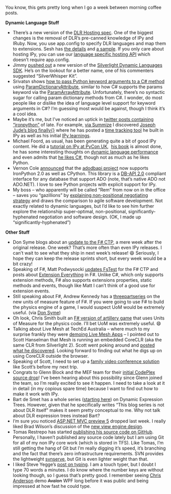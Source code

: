 You know, this gets pretty long when I go a week between morning coffee
posts.

**Dynamic Language Stuff**

-   There’s a new version of the [DLR Hosting
    spec](http://compilerlab.members.winisp.net/dlr-spec-hosting.pdf).
    One of the biggest changes is the removal of DLR’s pre-canned
    knowledge of IPy and IRuby. Now, you use app.config to specify DLR
    languages and map them to extensions. Sesh has [the
    details](http://blogs.msdn.com/seshadripv/archive/2008/09/07/dlr-hosting-api-latest-version-of-the-spec-is-available-online-includes-changes-to-runtime-initialization.aspx)
    and [a
    sample](http://blogs.msdn.com/seshadripv/archive/2008/09/11/dlr-hosting-sample-simple-dlr-host-using-the-new-app-config-based-scriptruntime-creation.aspx).
    If you only care about hosting IPy, you can use our [language
    specific hosting
    API](http://www.codeplex.com/IronPython/SourceControl/FileView.aspx?itemId=490056&changeSetId=39648)
    which doesn’t require app.config.
-   Jimmy [pushed
    out](http://blog.jimmy.schementi.com/2008/08/silverlight-dynamic-languages-sdk-03.html)
    a new version of the [Silverlight Dynamic Languages
    SDK](http://www.codeplex.com/sdlsdk/Release/ProjectReleases.aspx?ReleaseId=16845).
    He’s on the lookout for a better name, one of his commenters
    suggested “SilverWhisper Kit”.
-   Srivatsn shows [how to pass Python keyword arguments to a C\#
    method](http://blogs.msdn.com/srivatsn/archive/2008/09/09/passing-keyword-args-to-c-methods-from-ironpython.aspx)
    using
    [ParamDictionaryAttribute](http://www.codeplex.com/IronPython/SourceControl/FileView.aspx?itemId=478028&changeSetId=39648),
    similar to how C\# supports the params keyword via the
    [ParamArrayAttribute](http://msdn.microsoft.com/en-us/library/system.paramarrayattribute.aspx).
    Unfortunately, there’s no syntactic sugar for calling param
    dictionary methods from C\#. I wonder, do most people like or
    dislike the idea of language level support for keyword arguments in
    C\#? I’m guessing most would be against, though I think it’s a cool
    idea.
-   Maybe it’s me, but I’ve noticed an uptick in [twitter posts
    containing “ironpython”](http://summize.com/search?q=ironpython) of
    late. For example, [via
    Summize](http://twitter.com/jjude/statuses/912592287) I discovered
    [Joseph Jude’s blog finally{}](http://www.jjude.com/) where he has
    posted a [time tracking
    tool](http://www.jjude.com/index.php/archives/2008/09/01/a-time-tracking-tool/)
    he built in IPy as well as his initial [IPy
    learnings](http://www.jjude.com/index.php/archives/2008/09/07/ironpython-learnings/).
-   Michael Foord, as usual, has been generating quite a bit of good IPy
    content. He did a [tutorial on IPy at PyCon
    UK](http://www.pyconuk.org/community/IronPythonTutorial),  [his
    book](http://www.ironpythoninaction.com/) is almost done, he has
    some interesting thoughts on [dynamic language
    performance](http://www.voidspace.org.uk/python/weblog/arch_d7_2008_09_06.shtml#e1010)
    and even admits that [he likes
    C\#](http://www.voidspace.org.uk/python/weblog/arch_d7_2008_08_30.shtml#e1008),
    though not as much as he likes Python.
-   Vernon Cole
    [announced](http://lists.ironpython.com/pipermail/users-ironpython.com/2008-August/008261.html)
    that the [adodbapi project](http://adodbapi.sourceforge.net/) now
    supports IronPython 2.0 as well as CPython. This library is a
    [DB-API
    2.0](http://www.python.org/topics/database/DatabaseAPI-2.0.html)
    compliant interface for any database that support ADO (note, that’s
    native ADO not ADO.NET). I love to see Python projects with explicit
    support for IPy.
-   My boss – who apparently will be called “Rem” from now on in the
    office – saves you “gazillions” by [explaining non-positional
    negotiating strategy](http://blog.remlog.net/?p=15) and draws the
    comparison to agile software development. Not exactly related to
    dynamic languages, but I’d like to see him further explore the
    relationship super-optimal, non-positional, significantly-hyphenated
    negotiation and software design. (OK, I made up
    “significantly-hyphenated”)

**Other Stuff**

-   Don Syme blogs about an [update to the F\#
    CTP](http://blogs.msdn.com/dsyme/archive/2008/09/06/f-ctp-release-update.aspx),
    a mere week after the original release. One week? That’s more often
    than even IPy releases. I can’t wait to see what they ship in next
    week’s release!
    :smile:
    Seriously, I hope they can keep the release sprints short, but every
    week would be a bit crazy!
-   Speaking of F\#, Matt Podwysocki [updates
    FsTest](http://weblogs.asp.net/podwysocki/archive/2008/09/04/fstest-updated-with-f-ctp.aspx)
    for the F\# CTP and posts about [Extension
    Everything](http://weblogs.asp.net/podwysocki/archive/2008/09/09/object-oriented-f-extension-everything.aspx)
    in F\#. Unlike C\#, which only supports extension methods, F\# also
    supports extensions properties, static methods and events, though
    like Matt I can’t think of a good use for extension events.
-   Still speaking about F\#, Andrew Kennedy has a
    [three](http://blogs.msdn.com/andrewkennedy/archive/2008/08/29/units-of-measure-in-f-part-one-introducing-units.aspx)[part](http://blogs.msdn.com/andrewkennedy/archive/2008/09/02/units-of-measure-in-f-part-two-unit-conversions.aspx)[series](http://blogs.msdn.com/andrewkennedy/archive/2008/09/04/units-of-measure-in-f-part-three-generic-units.aspx)
    on the new units of measure feature of F\#. If you were going to use
    F\# to build the physics engine of a game, I would suspect UoM would
    be extremely useful. (via [Don
    Syme](http://blogs.msdn.com/dsyme/archive/2008/08/30/an-introduction-to-units-of-measure-by-andrew-kennedy.aspx))
-   Oh look, Chris Smith built an [F\# version of artillery
    game](http://feeds.feedburner.com/~r/ChrisSmithsCompletelyUniqueView/~3/383195149/simple-f-game-using-wpf.aspx)
    that uses Units of Measure for the physics code. I’ll bet UoM was
    extremely useful.
    :smile:
-   Talking about Live Mesh at TechEd Australia – where much to my
    surprise frankly they were [demoing Live Mesh
    Apps](http://www.liveside.net/main/archive/2008/09/07/live-mesh-buildup-begins-mesh-apps-shown-at-tech-ed-australia.aspx)
    – I pointed out to Scott Hanselman that Mesh is running an embedded
    CoreCLR (aka the same CLR from Silverlight 2). Scott went poking
    around and [posted what he
    discovered](http://www.hanselman.com/blog/WindowsLiveMeshSilverlightAndTheCoreCLR.aspx).
    Looking forward to finding out what he digs up on using CoreCLR
    outside the browser.
-   Speaking of Scott, I need to set up a [family video conference
    solution](http://www.hanselman.com/blog/SkypingTheWifeFoolproofVideoConferencingWithYourFamilyWhileOnTheRoad.aspx)
    like Scott’s before my next trip.
-   Congrats to Glenn Block and the MEF team for their [initial CodePlex
    source
    drop](http://blogs.msdn.com/gblock/archive/2008/09/06/mef-making-its-debut-on-codeplex.aspx)!
    I’ve been hearing about this possibility since Glenn joined the
    team, so I’m really excited to see it happen. I need to take a look
    at it in detail (in my copious spare time) because I want to find
    out how to make it work with IPy.
-   Bart de Smet has a whole series ([starting
    here](http://community.bartdesmet.net/blogs/bart/archive/2008/08/26/to-bind-or-not-to-bind-dynamic-expression-trees-part-0.aspx))
    on Dynamic Expression Trees. However, given that he specifically
    writes “This blog series is not about DLR itself” makes it seem
    pretty conceptual to me. Why not talk about DLR expression trees
    instead Bart?
-   I’m sure you noticed [ASP.NET MVC preview
    5](http://haacked.com/archive/2008/08/29/asp.net-mvc-codeplex-preview-5-released.aspx)
    dropped last week. I really liked Brad Wilson’s discussion of the
    [new view engine
    design](http://bradwilson.typepad.com/blog/2008/08/partial-renderi.html).
-   Tomas Restrepo has started [publishing his source code on
    GitHub](http://www.winterdom.com/weblog/2008/08/31/WhyGitHub.aspx).
    Personally, I haven’t published any source code lately but I am
    using Git for all of my non IPy core work (which is stored in TFS).
    Like Tomas, I’m still getting the hang of Git but I’m really digging
    it’s speed, it’s branching and the fact that there’s zero
    infrastructure requirements. SVN provides the lightweight
    [svnserve](http://svnbook.red-bean.com/en/1.4/svn.serverconfig.svnserve.html),
    but Git is even lighter weight than that.
-   I liked Steve Yegge’s [post on
    typing](http://steve-yegge.blogspot.com/2008/09/programmings-dirtiest-little-secret.html).
    I am a touch typer, but I doubt I type 70 words a minutes. I do know
    where the number keys are without looking though, so I guess that’s
    pretty good. I remember seeing [Chris
    Anderson](http://www.simplegeek.com/) demo ~~Avalon~~ WPF long
    before it was public and being impressed at how fast he could type.


